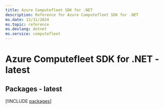 ```yaml
---
title: Azure Computefleet SDK for .NET
description: Reference for Azure Computefleet SDK for .NET
ms.date: 12/31/2024
ms.topic: reference
ms.devlang: dotnet
ms.service: computefleet
---
```

# Azure Computefleet SDK for .NET - latest
## Packages - latest
[!INCLUDE [packages](computefleet-index.md)]